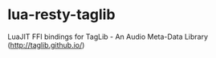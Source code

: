 lua-resty-taglib
================

LuaJIT FFI bindings for TagLib - An Audio Meta-Data Library (http://taglib.github.io/)
